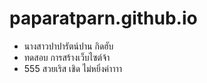 # paparatparn.github.io
* นางสาวปาปารัตน์ปาน กิดฮับ
* ทดสอบ การสร้างเว็บไซต์จ้า
* 555 สวยเริส เชิด ไม่หยิ่งค่าาาา
